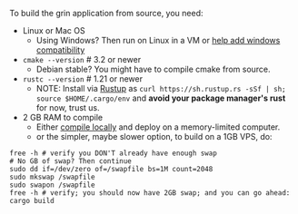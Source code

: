 To build the grin application from source, you need:

 - Linux or Mac OS
   - Using Windows? Then run on Linux in a VM or [help add windows compatibility](https://github.com/mimblewimble/docs/wiki/Hacking-and-contributing)
 - `cmake --version` # 3.2 or newer
   - Debian stable? You might have to compile cmake from source.
 - `rustc --version` # 1.21 or newer
   - NOTE: Install via [Rustup](https://www.rustup.rs/) as `curl https://sh.rustup.rs -sSf | sh; source $HOME/.cargo/env` and **avoid your package manager's rust** for now, trust us.
 - 2 GB RAM to compile
   - Either [compile locally](https://github.com/mimblewimble/docs/wiki/More-on-building) and deploy on a memory-limited computer.
   - or the simpler, maybe slower option, to build on a 1GB VPS, do:
````
free -h # verify you DON'T already have enough swap
# No GB of swap? Then continue
sudo dd if=/dev/zero of=/swapfile bs=1M count=2048
sudo mkswap /swapfile
sudo swapon /swapfile
free -h # verify; you should now have 2GB swap; and you can go ahead: cargo build
````
